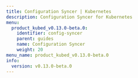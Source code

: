 ```yaml
---
title: Configuration Syncer | Kubernetes
description: Configuration Syncer for Kubernetes
menu:
  product_kubed_v0.13.0-beta.0:
    identifier: config-syncer
    parent: guides
    name: Configuration Syncer
    weight: 20
menu_name: product_kubed_v0.13.0-beta.0
info:
  version: v0.13.0-beta.0
---
```


